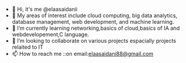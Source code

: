 - 👋 Hi, it's me @elaasaidanii
- 👀 My areas of interest include cloud computing, big data analytics, database management, web development, and machine learning.
- 🌱 I’m currently learning networking,basics of cloud,basics of IA and webdevelopement,C language.
- 💞️ I’m looking to collaborate on various projects espacially projects relaited to IT
- 📫 How to reach me ::on email:elaasaidani88@gmail.com


<!---
elaasaidanii/elaasaidanii is a ✨ special ✨ repository because its `README.md` (this file) appears on your GitHub profile.
You can click the Preview link to take a look at your changes.
--->
